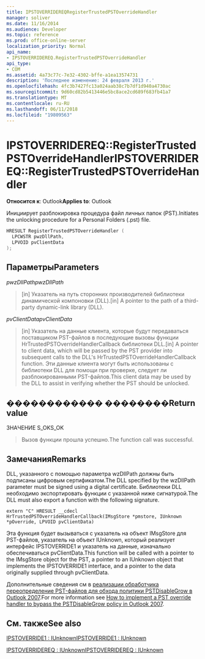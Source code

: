 ```yaml
---
title: IPSTOVERRIDEREQRegisterTrustedPSTOverrideHandler
manager: soliver
ms.date: 11/16/2014
ms.audience: Developer
ms.topic: reference
ms.prod: office-online-server
localization_priority: Normal
api_name:
- IPSTOVERRIDEREQ.RegisterTrustedPSTOverrideHandler
api_type:
- COM
ms.assetid: 4a73c77c-7e32-4302-bffe-a1ea13574731
description: 'Последнее изменение: 24 февраля 2013 г.'
ms.openlocfilehash: 4fc3b7427fc13a024aab38c7b7df1d940a4730ac
ms.sourcegitcommit: 9d60cd82b5413446e5bc8ace2cd689f683fb41a7
ms.translationtype: MT
ms.contentlocale: ru-RU
ms.lasthandoff: 06/11/2018
ms.locfileid: "19809563"
---
```

# <a name="ipstoverridereqregistertrustedpstoverridehandler"></a><span data-ttu-id="800ca-103">IPSTOVERRIDEREQ::RegisterTrustedPSTOverrideHandler</span><span class="sxs-lookup"><span data-stu-id="800ca-103">IPSTOVERRIDEREQ::RegisterTrustedPSTOverrideHandler</span></span>

 
  
<span data-ttu-id="800ca-104">**Относится к**: Outlook</span><span class="sxs-lookup"><span data-stu-id="800ca-104">**Applies to**: Outlook</span></span> 
  
<span data-ttu-id="800ca-105">Инициирует разблокировка процедура файл личных папок (PST).</span><span class="sxs-lookup"><span data-stu-id="800ca-105">Initiates the unlocking procedure for a Personal Folders (.pst) file.</span></span>
  
```cpp
HRESULT RegisterTrustedPSTOverrideHandler (
  LPCWSTR pwzDllPath, 
  LPVOID pvClientData
); 

```

## <a name="parameters"></a><span data-ttu-id="800ca-106">Параметры</span><span class="sxs-lookup"><span data-stu-id="800ca-106">Parameters</span></span>

 <span data-ttu-id="800ca-107">_pwzDllPath_</span><span class="sxs-lookup"><span data-stu-id="800ca-107">_pwzDllPath_</span></span>
  
> <span data-ttu-id="800ca-108">[in] Указатель на путь сторонних производителей библиотеки динамической компоновки (DLL).</span><span class="sxs-lookup"><span data-stu-id="800ca-108">[in] A pointer to the path of a third-party dynamic-link library (DLL).</span></span>
    
 <span data-ttu-id="800ca-109">_pvClientData_</span><span class="sxs-lookup"><span data-stu-id="800ca-109">_pvClientData_</span></span>
  
> <span data-ttu-id="800ca-110">[in] Указатель на данные клиента, которые будут передаваться поставщиком PST-файлов в последующие вызовы функции HrTrustedPSTOverrideHandlerCallback библиотеки DLL.</span><span class="sxs-lookup"><span data-stu-id="800ca-110">[in] A pointer to client data, which will be passed by the PST provider into subsequent calls to the DLL's HrTrustedPSTOverrideHandlerCallback function.</span></span> <span data-ttu-id="800ca-111">Эти данные клиента могут быть использованы с библиотеки DLL для помощи при проверке, следует ли разблокированными PST-файлов.</span><span class="sxs-lookup"><span data-stu-id="800ca-111">This client data may be used by the DLL to assist in verifying whether the PST should be unlocked.</span></span>
    
## <a name="return-value"></a><span data-ttu-id="800ca-112">������������ ��������</span><span class="sxs-lookup"><span data-stu-id="800ca-112">Return value</span></span>

<span data-ttu-id="800ca-113">ЗНАЧЕНИЕ S_OK</span><span class="sxs-lookup"><span data-stu-id="800ca-113">S_OK</span></span>
  
> <span data-ttu-id="800ca-114">Вызов функции прошла успешно.</span><span class="sxs-lookup"><span data-stu-id="800ca-114">The function call was successful.</span></span>
    
## <a name="remarks"></a><span data-ttu-id="800ca-115">Замечания</span><span class="sxs-lookup"><span data-stu-id="800ca-115">Remarks</span></span>

<span data-ttu-id="800ca-116">DLL, указанного с помощью параметра wzDllPath должны быть подписаны цифровым сертификатом.</span><span class="sxs-lookup"><span data-stu-id="800ca-116">The DLL specified by the wzDllPath parameter must be signed using a digital certificate.</span></span> <span data-ttu-id="800ca-117">Библиотеки DLL необходимо экспортировать функции с указанной ниже сигнатурой.</span><span class="sxs-lookup"><span data-stu-id="800ca-117">The DLL must also export a function with the following signature.</span></span>
  
```
extern "C" HRESULT __cdecl HrTrustedPSTOverrideHandlerCallback(IMsgStore *pmstore, IUnknown *pOverride, LPVOID pvClientData)
```

<span data-ttu-id="800ca-118">Эта функция будет вызываться с указатель на объект IMsgStore для PST-файлов, указатель на объект IUnknown, который реализует интерфейс IPSTOVERRIDE1 и указатель на данные, изначально обеспечиваться pvClientData.</span><span class="sxs-lookup"><span data-stu-id="800ca-118">This function will be called with a pointer to the IMsgStore object for the PST, a pointer to an IUnknown object that implements the IPSTOVERRIDE1 interface, and a pointer to the data originally supplied through pvClientData.</span></span>
  
<span data-ttu-id="800ca-119">Дополнительные сведения см в [реализации обработчика переопределение PST-файлов для обхода политики PSTDisableGrow в Outlook 2007](http://support.microsoft.com/kb/956070).</span><span class="sxs-lookup"><span data-stu-id="800ca-119">For more information see [How to implement a PST override handler to bypass the PSTDisableGrow policy in Outlook 2007](http://support.microsoft.com/kb/956070).</span></span>
  
## <a name="see-also"></a><span data-ttu-id="800ca-120">См. также</span><span class="sxs-lookup"><span data-stu-id="800ca-120">See also</span></span>



[<span data-ttu-id="800ca-121">IPSTOVERRIDE1 : IUnknown</span><span class="sxs-lookup"><span data-stu-id="800ca-121">IPSTOVERRIDE1 : IUnknown</span></span>](ipstoverride1iunknown.md)
  
[<span data-ttu-id="800ca-122">IPSTOVERRIDEREQ : IUnknown</span><span class="sxs-lookup"><span data-stu-id="800ca-122">IPSTOVERRIDEREQ : IUnknown</span></span>](ipstoverridereqiunknown.md)

